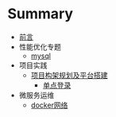 # Summary

* [前言](README.md)
* 性能优化专题
    * [mysql](mysql.md)
* 项目实践
  * [项目构架规划及平台搭建](project.md)
    - [单点登录](singleton.md)
* 微服务运维
  * [docker网络](docker.md)


